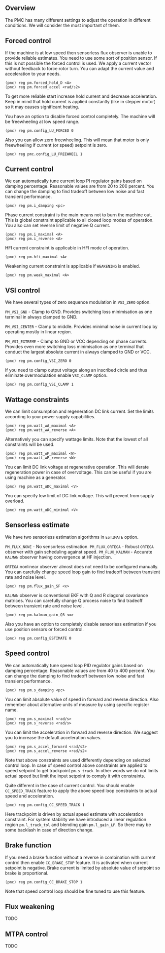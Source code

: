 ## Overview

The PMC has many different settings to adjust the operation in different
conditions. We will consider the most important of them.

## Forced control

If the machine is at low speed then sensorless flux observer is unable to
provide reliable estimates. You need to use some sort of position sensor. If
this is not possible the forced control is used. We apply a current vector
without feedback to force rotor turn. You can adapt the current value and
acceleration to your needs.

	(pmc) reg pm.forced_hold_D <A>
	(pmc) reg pm.forced_accel <rad/s2>

To get more reliable start increase hold current and decrease acceleration.
Keep in mind that hold current is applied constantly (like in stepper motor) so
it may causes significant heating.

You have an option to disable forced control completely. The machine will be
freewheeling at low speed range.

	(pmc) reg pm.config_LU_FORCED 0

Also you can allow zero freewheeling. This will mean that motor is only
freewheeling if current (or speed) setpoint is zero.

	(pmc) reg pmc.config_LU_FREEWHEEL 1

## Current control

We can automatically tune current loop PI regulator gains based on damping
percentage. Reasonable values are from 20 to 200 percent. You can change the
damping to find tradeoff between low noise and fast transient performance.

	(pmc) reg pm.i_damping <pc>

Phase current constraint is the main means not to burn the machine out. This is
global constraint applicable to all closed loop modes of operation. You also
can set reverse limit of negative Q current.

	(pmc) reg pm.i_maximal <A>
	(pmc) reg pm.i_reverse <A>

HFI current constraint is applicable in HFI mode of operation.

	(pmc) reg pm.hfi_maximal <A>

Weakening current constraint is applicable if `WEAKENING` is enabled.

	(pmc) reg pm.weak_maximal <A>

## VSI control

We have several types of zero sequence modulation in `VSI_ZERO` option.

`PM_VSI_GND` - Clamp to GND. Provides switching loss minimisation as one
terminal in always clamped to GND.

`PM_VSI_CENTER` - Clamp to middle. Provides minimal noise in current loop by
operating mostly in linear region.

`PM_VSI_EXTREME` - Clamp to GND or VCC depending on phase currents. Provides
even more switching loss minimisation as one terminal that conduct the largest
absolute current in always clamped to GND or VCC.

	(pmc) reg pm.config_VSI_ZERO 0

If you need to clamp output voltage along an inscribed circle and thus
eliminate overmodulation enable `VSI_CLAMP` option.

	(pmc) reg pm.config_VSI_CLAMP 1

## Wattage constraints

We can limit consumption and regeneration DC link current. Set the limits
according to your power supply capabilities.

	(pmc) reg pm.watt_wA_maximal <A>
	(pmc) reg pm.watt_wA_reverse <A>

Alternatively you can specify wattage limits. Note that the lowest of all
constraints will be used.

	(pmc) reg pm.watt_wP_maximal <W>
	(pmc) reg pm.watt_wP_reverse <W>

You can limit DC link voltage at regenerative operation. This will derate
regeneration power in case of overvoltage. This can be useful if you are using
machine as a generator.

	(pmc) reg pm.watt_uDC_maximal <V>

You can specify low limit of DC link voltage. This will prevent from supply
overload.

	(pmc) reg pm.watt_uDC_minimal <V>

## Sensorless estimate

We have two sensorless estimation algorithms in `ESTIMATE` option.

`PM_FLUX_NONE`   - No sensorless estimation.
`PM_FLUX_ORTEGA` - Robust `ORTEGA` observer with gain scheduling against speed.
`PM_FLUX_KALMAN` - Accurate `KALMAN` observer having convergence at HF injection.

`ORTEGA` nonlinear observer almost does not need to be configured manually. You
can carefully change speed loop gain to find tradeoff between transient rate
and noise level.

	(pmc) reg pm.flux_gain_SF <x>

`KALMAN` observer is conventional EKF with Q and R diagonal covariance
matrices. You can carefully change Q process noise to find tradeoff between
transient rate and noise level.

	(pmc) reg pm.kalman_gain_Q3 <x>

Also you have an option to completely disable sensorless estimation if you use
position sensors or forced control.

	(pmc) reg pm.config_ESTIMATE 0

## Speed control

We can automatically tune speed loop PID regulator gains based on damping
percentage. Reasonable values are from 40 to 400 percent. You can change the
damping to find tradeoff between low noise and fast transient performance.

	(pmc) reg pm.s_damping <pc>

You can limit absolute value of speed in forward and reverse direction. Also
remember about alternative units of measure by using specific register name.

	(pmc) reg pm.s_maximal <rad/s>
	(pmc) reg pm.s_reverse <rad/s>

You can limit the acceleration in forward and reverse direction. We suggest you
to increase the default acceleration values.

	(pmc) reg pm.s_accel_forward <rad/s2>
	(pmc) reg pm.s_accel_reverse <rad/s2>

Note that above constraints are used differently depending on selected control
loop. In case of speed control above constraints are applied to speed setpoint
to get trackpoint `pm.s_track`. In other words we do not limits actual speed
but limit the input setpoint to comply it with constraints.

Quite different in the case of current control. You should enable
`CC_SPEED_TRACK` feature to apply the above speed loop constraints to actual
speed and acceleration.

	(pmc) reg pm.config_CC_SPEED_TRACK 1

Here trackpoint is driven by actual speed estimate with acceleration
constraint. For system stability we have introduced a linear regulation region
`pm.l_track_tol` and blending gain `pm.l_gain_LP`. So there may be some
backlash in case of direction change.

## Brake function

If you need a brake function without a reverse in combination with current
control then enable `CC_BRAKE_STOP` feature. It is activated when current
setpoint is negative. Brake current is limited by absolute value of setpoint so
brake is proportional.

	(pmc) reg pm.config_CC_BRAKE_STOP 1

Note that speed control loop should be fine tuned to use this feature.

## Flux weakening

TODO

## MTPA control

TODO

